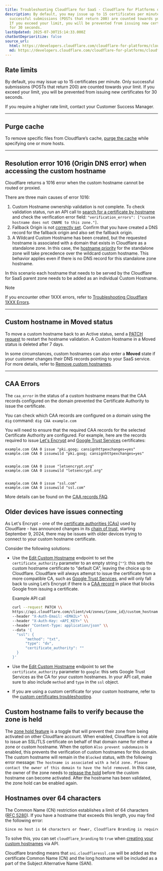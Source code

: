 ```yaml
---
title: Troubleshooting Cloudflare for SaaS · Cloudflare for Platforms docs
description: By default, you may issue up to 15 certificates per minute. Only
  successful submissions (POSTs that return 200) are counted towards your limit.
  If you exceed your limit, you will be prevented from issuing new certificates
  for 30 seconds.
lastUpdated: 2025-07-30T15:14:33.000Z
chatbotDeprioritize: false
source_url:
  html: https://developers.cloudflare.com/cloudflare-for-platforms/cloudflare-for-saas/reference/troubleshooting/
  md: https://developers.cloudflare.com/cloudflare-for-platforms/cloudflare-for-saas/reference/troubleshooting/index.md
---
```


## Rate limits

By default, you may issue up to 15 certificates per minute. Only successful submissions (POSTs that return 200) are counted towards your limit. If you exceed your limit, you will be prevented from issuing new certificates for 30 seconds.

If you require a higher rate limit, contact your Customer Success Manager.

***

## Purge cache

To remove specific files from Cloudflare’s cache, [purge the cache](https://developers.cloudflare.com/cache/how-to/purge-cache/purge-by-single-file/) while specifying one or more hosts.

***

## Resolution error 1016 (Origin DNS error) when accessing the custom hostname

Cloudflare returns a 1016 error when the custom hostname cannot be routed or proxied.

There are three main causes of error 1016:

1. Custom Hostname ownership validation is not complete. To check validation status, run an API call to [search for a certificate by hostname](https://developers.cloudflare.com/cloudflare-for-platforms/cloudflare-for-saas/start/common-api-calls/) and check the verification error field: `"verification_errors": ["custom hostname does not CNAME to this zone."]`.
2. Fallback Origin is not [correctly set](https://developers.cloudflare.com/cloudflare-for-platforms/cloudflare-for-saas/start/getting-started/#1-create-fallback-origin). Confirm that you have created a DNS record for the fallback origin and also set the fallback origin.
3. A Wildcard Custom Hostname has been created, but the requested hostname is associated with a domain that exists in Cloudflare as a standalone zone. In this case, the [hostname priority](https://developers.cloudflare.com/ssl/reference/certificate-and-hostname-priority/#hostname-priority) for the standalone zone will take precedence over the wildcard custom hostname. This behavior applies even if there is no DNS record for this standalone zone hostname.

In this scenario each hostname that needs to be served by the Cloudflare for SaaS parent zone needs to be added as an individual Custom Hostname.

Note

If you encounter other 1XXX errors, refer to [Troubleshooting Cloudflare 1XXX Errors](https://developers.cloudflare.com/support/troubleshooting/http-status-codes/cloudflare-1xxx-errors/).

***

## Custom hostname in Moved status

To move a custom hostname back to an Active status, send a [PATCH request](https://developers.cloudflare.com/api/resources/custom_hostnames/methods/edit/) to restart the hostname validation. A Custom Hostname in a Moved status is deleted after 7 days.

In some circumstances, custom hostnames can also enter a **Moved** state if your customer changes their DNS records pointing to your SaaS service. For more details, refer to [Remove custom hostnames](https://developers.cloudflare.com/cloudflare-for-platforms/cloudflare-for-saas/domain-support/remove-custom-hostnames/).

***

## CAA Errors

The `caa_error` in the status of a custom hostname means that the CAA records configured on the domain prevented the Certificate Authority to issue the certificate.

You can check which CAA records are configured on a domain using the `dig` command: `dig CAA example.com`

You will need to ensure that the required CAA records for the selected Certificate Authority are configured. For example, here are the records required to issue [Let's Encrypt](https://letsencrypt.org/docs/caa/) and [Google Trust Services](https://pki.goog/faq/#caa) certificates:

```plaintext
example.com CAA 0 issue "pki.goog; cansignhttpexchanges=yes"
example.com CAA 0 issuewild "pki.goog; cansignhttpexchanges=yes"


example.com CAA 0 issue "letsencrypt.org"
example.com CAA 0 issuewild "letsencrypt.org"


example.com CAA 0 issue "ssl.com"
example.com CAA 0 issuewild "ssl.com"
```

More details can be found on the [CAA records FAQ](https://developers.cloudflare.com/ssl/edge-certificates/troubleshooting/caa-records/).

## Older devices have issues connecting

As Let's Encrypt - one of the [certificate authorities (CAs)](https://developers.cloudflare.com/ssl/reference/certificate-authorities/) used by Cloudflare - has announced changes in its [chain of trust](https://developers.cloudflare.com/ssl/concepts/#chain-of-trust), starting September 9, 2024, there may be issues with older devices trying to connect to your custom hostname certificate.

Consider the following solutions:

* Use the [Edit Custom Hostname](https://developers.cloudflare.com/api/resources/custom_hostnames/methods/edit/) endpoint to set the `certificate_authority` parameter to an empty string (`""`): this sets the custom hostname certificate to "default CA", leaving the choice up to Cloudflare. Cloudflare will always attempt to issue the certificate from a more compatible CA, such as [Google Trust Services](https://developers.cloudflare.com/ssl/reference/certificate-authorities/#google-trust-services), and will only fall back to using Let’s Encrypt if there is a [CAA record](https://developers.cloudflare.com/ssl/edge-certificates/caa-records/) in place that blocks Google from issuing a certificate.

  Example API call

  ```sh
  curl --request PATCH \\
  https://api.cloudflare.com/client/v4/zones/{zone_id}/custom_hostnames/{custom_hostname_id} \\
  --header "X-Auth-Email: <EMAIL>" \\
  --header "X-Auth-Key: <API_KEY>" \\
  --header "Content-Type: application/json" \\
  --data '{
    "ssl": {
        "method": "txt",
        "type": "dv",
        "certificate_authority": ""
    }
  }'
  ```

* Use the [Edit Custom Hostname](https://developers.cloudflare.com/api/resources/custom_hostnames/methods/edit/) endpoint to set the `certificate_authority` parameter to `google`: this sets Google Trust Services as the CA for your custom hostnames. In your API call, make sure to also include `method` and `type` in the `ssl` object.

* If you are using a custom certificate for your custom hostname, refer to the [custom certificates troubleshooting](https://developers.cloudflare.com/ssl/edge-certificates/custom-certificates/troubleshooting/#lets-encrypt-chain-update).

## Custom hostname fails to verify because the zone is held

The [zone hold feature](https://developers.cloudflare.com/fundamentals/account/account-security/zone-holds/) is a toggle that will prevent their zone from being activated on other Cloudflare account. When enabled, Cloudflare is not able to issue an SSL/TLS certificate on behalf of that domain name for either a zone or custom hostname. When the option `Also prevent subdomains` is enabled, this prevents the verification of custom hostnames for this domain. The custom hostname will remain in the `Blocked` status, with the following error message: `The hostname is associated with a held zone. Please contact the owner of this domain to have the hold removed.` In this case, the owner of the zone needs to [release the hold](https://developers.cloudflare.com/fundamentals/account/account-security/zone-holds/#release-zone-holds) before the custom hostname can become activated. After the hostname has been validated, the zone hold can be enabled again.

## Hostnames over 64 characters

The Common Name (CN) restriction establishes a limit of 64 characters ([RFC 5280](https://www.rfc-editor.org/rfc/rfc5280.html)). If you have a hostname that exceeds this length, you may find the following error:

```txt
Since no host is 64 characters or fewer, Cloudflare Branding is required. Please check your input and try again. (1469)
```

To solve this, you can set `cloudflare_branding` to `true` when [creating your custom hostnames](https://developers.cloudflare.com/cloudflare-for-platforms/cloudflare-for-saas/domain-support/create-custom-hostnames/#hostnames-over-64-characters) via API.

Cloudflare branding means that `sni.cloudflaressl.com` will be added as the certificate Common Name (CN) and the long hostname will be included as a part of the Subject Alternative Name (SAN).
